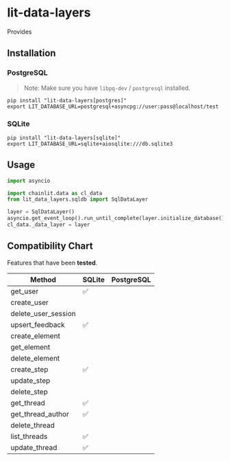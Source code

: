 # lit-data-layers

Provides 

## Installation

### PostgreSQL
> Note: Make sure you have `libpq-dev` / `postgresql` installed.
```shell
pip install "lit-data-layers[postgres]"
export LIT_DATABASE_URL=postgresql+asyncpg://user:pass@localhost/test
```

### SQLite
```shell
pip install "lit-data-layers[sqlite]"
export LIT_DATABASE_URL=sqlite+aiosqlite:///db.sqlite3
```

## Usage

```python
import asyncio

import chainlit.data as cl_data
from lit_data_layers.sqldb import SqlDataLayer

layer = SqlDataLayer()
asyncio.get_event_loop().run_until_complete(layer.initialize_database())
cl_data._data_layer = layer
```

## Compatibility Chart

Features that have been **tested**.

| Method              	 | SQLite 	 | PostgreSQL 	 |
|-----------------------|----------|--------------|
| get_user            	 | ✅	       | 	            |
| create_user         	 | 	        | 	            |
| delete_user_session 	 | 	        | 	            |
| upsert_feedback     	 | ✅	       | 	            |
| create_element      	 | 	        | 	            |
| get_element         	 | 	        | 	            |
| delete_element      	 | 	        | 	            |
| create_step         	 | ✅      	 | 	            |
| update_step         	 | 	        | 	            |
| delete_step         	 | 	        | 	            |
| get_thread          	 | ✅      	 | 	            |
| get_thread_author   	 | ✅	       | 	            |
| delete_thread       	 | 	        | 	            |
| list_threads        	 | ✅	       | 	            |
| update_thread       	 | ✅	       | 	            |